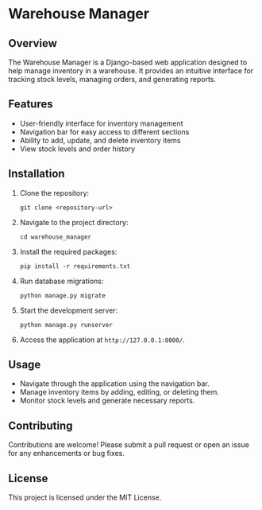 # Warehouse Manager

## Overview
The Warehouse Manager is a Django-based web application designed to help manage inventory in a warehouse. It provides an intuitive interface for tracking stock levels, managing orders, and generating reports.

## Features
- User-friendly interface for inventory management
- Navigation bar for easy access to different sections
- Ability to add, update, and delete inventory items
- View stock levels and order history

## Installation

1. Clone the repository:
   ```
   git clone <repository-url>
   ```

2. Navigate to the project directory:
   ```
   cd warehouse_manager
   ```

3. Install the required packages:
   ```
   pip install -r requirements.txt
   ```

4. Run database migrations:
   ```
   python manage.py migrate
   ```

5. Start the development server:
   ```
   python manage.py runserver
   ```

6. Access the application at `http://127.0.0.1:8000/`.

## Usage
- Navigate through the application using the navigation bar.
- Manage inventory items by adding, editing, or deleting them.
- Monitor stock levels and generate necessary reports.

## Contributing
Contributions are welcome! Please submit a pull request or open an issue for any enhancements or bug fixes.

## License
This project is licensed under the MIT License.